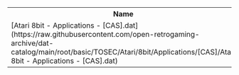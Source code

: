 <table>
<tr><th>Name</th><th>Size</th></tr>
<tr><td>[Atari 8bit - Applications - [CAS].dat](https://raw.githubusercontent.com/open-retrogaming-archive/dat-catalog/main/root/basic/TOSEC/Atari/8bit/Applications/[CAS]/Atari 8bit - Applications - [CAS].dat)</td><td>7271</td></tr>
</table>

